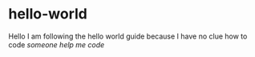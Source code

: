 # hello-world

Hello
I am following the hello world guide because I have no clue how to code
*someone help me code*
